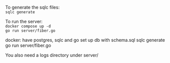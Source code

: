 To generate the sqlc files:  
`sqlc generate`

To run the server:  
`docker compose up -d`  
`go run server/fiber.go`

docker:
have postgres, sqlc and go
set up db with schema.sql
sqlc generate
go run server/fiber.go

You also need a logs directory under server/
